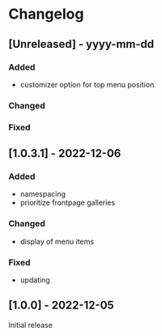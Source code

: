 # Changelog

## [Unreleased] - yyyy-mm-dd

### Added
- customizer option for top menu position

### Changed

### Fixed

## [1.0.3.1] - 2022-12-06


### Added
- namespacing
- prioritize frontpage galleries

### Changed
- display of menu items

### Fixed
- updating


## [1.0.0] - 2022-12-05

Initial release